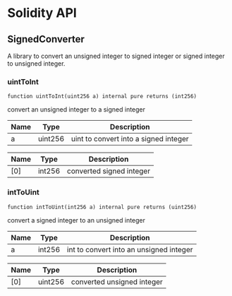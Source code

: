 # Solidity API

## SignedConverter

A library to convert an unsigned integer to signed integer or signed integer to unsigned integer.

### uintToInt

```solidity
function uintToInt(uint256 a) internal pure returns (int256)
```

convert an unsigned integer to a signed integer

| Name | Type | Description |
| ---- | ---- | ----------- |
| a | uint256 | uint to convert into a signed integer |

| Name | Type | Description |
| ---- | ---- | ----------- |
| [0] | int256 | converted signed integer |

### intToUint

```solidity
function intToUint(int256 a) internal pure returns (uint256)
```

convert a signed integer to an unsigned integer

| Name | Type | Description |
| ---- | ---- | ----------- |
| a | int256 | int to convert into an unsigned integer |

| Name | Type | Description |
| ---- | ---- | ----------- |
| [0] | uint256 | converted unsigned integer |

